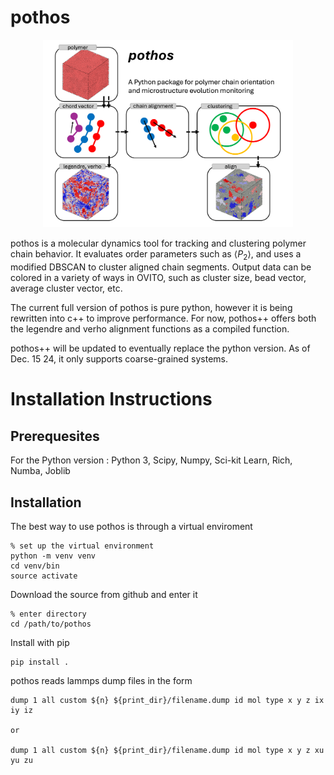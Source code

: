 # pothos

<p align="center">
    <img src="images/Rev1 ToC.png" alt="Table of Contents Graphic" width="400"/>
</p>

pothos is a molecular dynamics tool for tracking and clustering polymer chain behavior. It evaluates order parameters such as $\langle P_2 \rangle$, and uses a modified DBSCAN to cluster aligned chain segments. Output data can be colored in a variety of ways in OVITO, such as cluster size, bead vector, average cluster vector, etc.

The current full version of pothos is pure python, however it is being rewritten into c++ to improve performance. For now, pothos++ offers both the legendre and verho alignment functions as a compiled function. 

pothos++ will be updated to eventually replace the python version. As of Dec. 15 24, it only supports coarse-grained systems.

# Installation Instructions


## Prerequesites
For the Python version : Python 3, Scipy, Numpy, Sci-kit Learn, Rich, Numba, Joblib

## Installation
The best way to use pothos is through a virtual enviroment
```
% set up the virtual environment
python -m venv venv
cd venv/bin
source activate
```

Download the source from github and enter it
```
% enter directory
cd /path/to/pothos
```

Install with pip
```
pip install .
```

pothos reads lammps dump files in the form
```
dump 1 all custom ${n} ${print_dir}/filename.dump id mol type x y z ix iy iz

or 

dump 1 all custom ${n} ${print_dir}/filename.dump id mol type x y z xu yu zu
```
